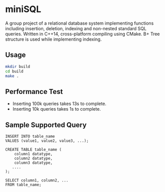 # miniSQL
A group project of a relational database system implementing functions including insertion, deletion, indexing and non-nested standard SQL queries. Written in C++14, cross-platform compiling using CMake. B+ Tree structure is used while implementing indexing.

## Usage
```bash
mkdir build
cd build
make .
```

## Performance Test
* Inserting 100k queries takes 13s to complete.
* Inserting 10k queries takes 1s to complete.

## Sample Supported Query
```mysql
INSERT INTO table_name
VALUES (value1, value2, value3, ...);

CREATE TABLE table_name (
    column1 datatype,
    column2 datatype,
    column3 datatype,
   ....
);

SELECT column1, column2, ...
FROM table_name;
```
